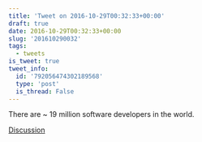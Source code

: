 ```yaml
---
title: 'Tweet on 2016-10-29T00:32:33+00:00'
draft: true
date: 2016-10-29T00:32:33+00:00
slug: '201610290032'
tags:
  - tweets
is_tweet: true
tweet_info:
  id: '792056474302189568'
  type: 'post'
  is_thread: False
---
```




There are ~ 19 million software developers in the world.

[Discussion](https://x.com/sytelus/status/792056474302189568)
